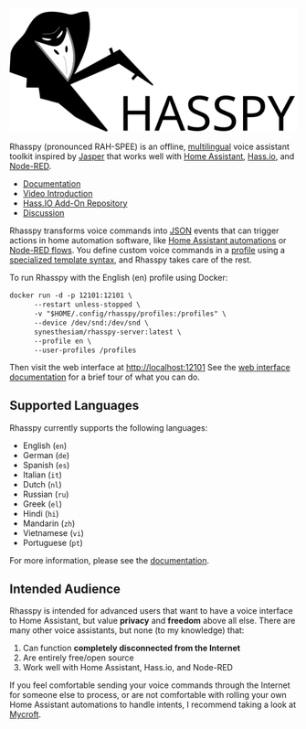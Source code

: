 ![Rhasspy logo](docs/img/rhasspy.svg)

Rhasspy (pronounced RAH-SPEE) is an offline, [multilingual](#supported-languages) voice assistant toolkit inspired by [Jasper](https://jasperproject.github.io/) that works well with [Home Assistant](https://www.home-assistant.io/), [Hass.io](https://www.home-assistant.io/hassio/), and [Node-RED](https://nodered.org).

* [Documentation](https://rhasspy.readthedocs.io/)
* [Video Introduction](https://www.youtube.com/watch?v=ijKTR_GqWwA)
* [Hass.IO Add-On Repository](https://github.com/synesthesiam/hassio-addons)
* [Discussion](https://community.home-assistant.io/t/rhasspy-offline-voice-assistant-toolkit/60862)

Rhasspy transforms voice commands into [JSON](https://json.org) events that can trigger actions in home automation software, like [Home Assistant automations](https://www.home-assistant.io/docs/automation/trigger/#event-trigger) or [Node-RED flows](https://rhasspy.readthedocs.io/en/latest/usage/#node-red). You define custom voice commands in a [profile](profiles.md) using a [specialized template syntax](https://rhasspy.readthedocs.io/en/latest/training/#sentencesini), and Rhasspy takes care of the rest.

To run Rhasspy with the English (en) profile using Docker:

    docker run -d -p 12101:12101 \
          --restart unless-stopped \
          -v "$HOME/.config/rhasspy/profiles:/profiles" \
          --device /dev/snd:/dev/snd \
          synesthesiam/rhasspy-server:latest \
          --profile en \
          --user-profiles /profiles
          
Then visit the web interface at [http://localhost:12101](http://localhost:12101)
See the [web interface documentation](https://rhasspy.readthedocs.io/en/latest/usage/#web-interface) for a brief tour of what you can do.

## Supported Languages

Rhasspy currently supports the following languages:

* English (`en`)
* German (`de`)
* Spanish (`es`)
* Italian (`it`)
* Dutch (`nl`)
* Russian (`ru`)
* Greek (`el`)
* Hindi (`hi`)
* Mandarin (`zh`)
* Vietnamese (`vi`)
* Portuguese (`pt`)

For more information, please see the [documentation](https://rhasspy.readthedocs.io/).
 
## Intended Audience

Rhasspy is intended for advanced users that want to have a voice interface to Home Assistant, but value **privacy** and **freedom** above all else. There are many other voice assistants, but none (to my knowledge) that:

1. Can function **completely disconnected from the Internet**
2. Are entirely free/open source
3. Work well with Home Assistant, Hass.io, and Node-RED

If you feel comfortable sending your voice commands through the Internet for someone else to process, or are not comfortable with rolling your own Home Assistant automations to handle intents, I recommend taking a look at [Mycroft](https://mycroft.ai).
